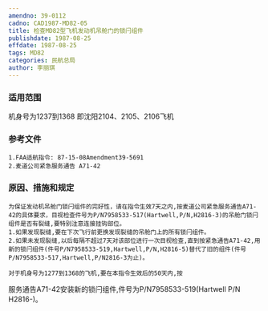 ```yaml
---
amendno: 39-0112  
cadno: CAD1987-MD82-05  
title: 检查MD82型飞机发动机吊舱门的锁闩组件  
publishdate: 1987-08-25  
effdate: 1987-08-25  
tags: MD82  
categories: 民航总局  
author: 李丽琪  
---
```

  
### 适用范围  
机身号为1237到1368     即沈阳2104、2105、2106飞机  
  
<!--more-->  
### 参考文件  
    1.FAA适航指令: 87-15-08Amendment39-5691  
    2.麦道公司紧急服务通告 A71-42  
  
### 原因、措施和规定  
    为保证发动机吊舱门锁闩组件的完好性，请在指令生效7天之内,按麦道公司紧急服务通告A71-42的具体要求，目视检查件号为P/N7958533-517(Hartwell,P/N,H2816-3)的吊舱门锁闩组件是否有裂缝,要特别注意连接挂钩部位。  
    1.如果发现裂缝,要在下次飞行前更换发现裂缝的吊舱门上的所有锁闩组件。  
    2.如果未发现裂缝,以后每隔不超过7天对该部位进行一次目视检查,直到按紧急通告A71-42,用新的锁闩组件(件号P/N7958533-519,Hartwell,P/N,H2816-5)替代了旧的组件(件号P/N7958533-517,Hartwell,P/N2816-3为止)。  
  
    对于机身号为1277到1368的飞机,要在本指令生效后的50天内,按  
   
服务通告A71-42安装新的锁闩组件,件号为P/N7958533-519(Hartwell P/N H2816-)。  
